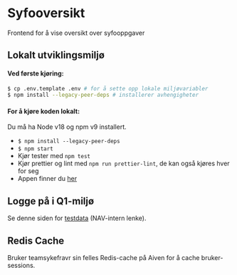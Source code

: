 # Syfooversikt

Frontend for å vise oversikt over syfooppgaver

## Lokalt utviklingsmiljø

#### Ved første kjøring:

```sh
$ cp .env.template .env # for å sette opp lokale miljøvariabler
$ npm install --legacy-peer-deps # installerer avhengigheter
```

#### For å kjøre koden lokalt:

Du må ha Node v18 og npm v9 installert.

- `$ npm install --legacy-peer-deps`
- `$ npm start`
- Kjør tester med `npm test`
- Kjør prettier og lint med `npm run prettier-lint`, de kan også kjøres hver for seg
- Appen finner du [her](http://localhost:8080/minoversikt)

## Logge på i Q1-miljø

Se denne siden for [testdata](https://confluence.adeo.no/pages/viewpage.action?pageId=228580060) (NAV-intern lenke).

## Redis Cache

Bruker teamsykefravr sin felles Redis-cache på Aiven for å cache bruker-sessions.
